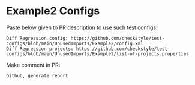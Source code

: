 # Example2 Configs
Paste below given to PR description to use such test configs:
```
Diff Regression config: https://github.com/checkstyle/test-configs/blob/main/UnusedImports/Example2/config.xml
Diff Regression projects: https://github.com/checkstyle/test-configs/blob/main/UnusedImports/Example2/list-of-projects.properties
```
Make comment in PR:
```
Github, generate report
```
